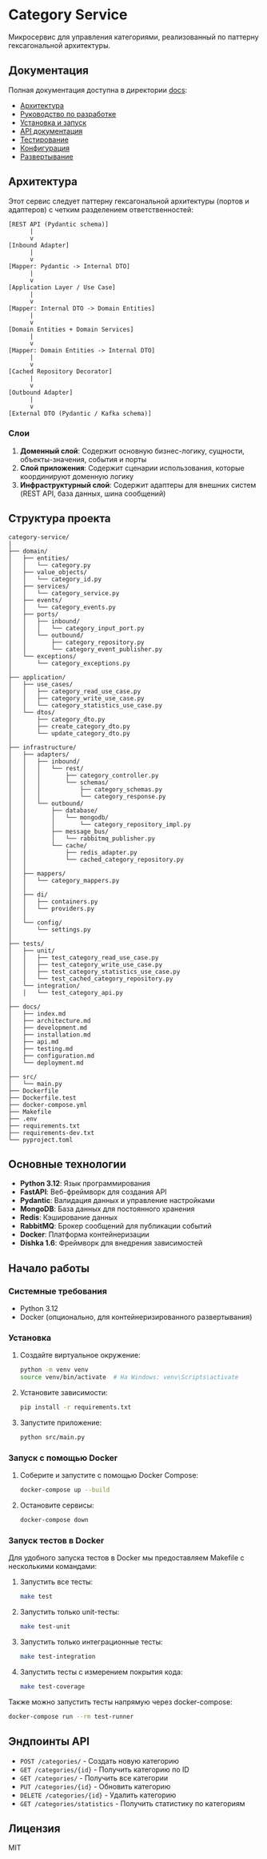 # Category Service

Микросервис для управления категориями, реализованный по паттерну гексагональной архитектуры.

## Документация

Полная документация доступна в директории [docs](docs/):

- [Архитектура](docs/architecture.md)
- [Руководство по разработке](docs/development.md)
- [Установка и запуск](docs/installation.md)
- [API документация](docs/api.md)
- [Тестирование](docs/testing.md)
- [Конфигурация](docs/configuration.md)
- [Развертывание](docs/deployment.md)

## Архитектура

Этот сервис следует паттерну гексагональной архитектуры (портов и адаптеров) с четким разделением ответственностей:

```
[REST API (Pydantic schema)]
      |
      v
[Inbound Adapter]
      |
      v
[Mapper: Pydantic -> Internal DTO]
      |
      v
[Application Layer / Use Case]
      |
      v
[Mapper: Internal DTO -> Domain Entities]
      |
      v
[Domain Entities + Domain Services]
      |
      v
[Mapper: Domain Entities -> Internal DTO]
      |
      v
[Cached Repository Decorator]
      |
      v
[Outbound Adapter]
      |
      v
[External DTO (Pydantic / Kafka schema)]
```

### Слои

1. **Доменный слой**: Содержит основную бизнес-логику, сущности, объекты-значения, события и порты
2. **Слой приложения**: Содержит сценарии использования, которые координируют доменную логику
3. **Инфраструктурный слой**: Содержит адаптеры для внешних систем (REST API, база данных, шина сообщений)

## Структура проекта

```
category-service/
│
├── domain/
│   ├── entities/
│   │   └── category.py
│   ├── value_objects/
│   │   └── category_id.py
│   ├── services/
│   │   └── category_service.py
│   ├── events/
│   │   └── category_events.py
│   ├── ports/
│   │   ├── inbound/
│   │   │   └── category_input_port.py
│   │   └── outbound/
│   │       ├── category_repository.py
│   │       └── category_event_publisher.py
│   └── exceptions/
│       └── category_exceptions.py
│
├── application/
│   ├── use_cases/
│   │   ├── category_read_use_case.py
│   │   ├── category_write_use_case.py
│   │   └── category_statistics_use_case.py
│   └── dtos/
│       ├── category_dto.py
│       ├── create_category_dto.py
│       └── update_category_dto.py
│
├── infrastructure/
│   ├── adapters/
│   │   ├── inbound/
│   │   │   └── rest/
│   │   │       ├── category_controller.py
│   │   │       └── schemas/
│   │   │           ├── category_schemas.py
│   │   │           └── category_response.py
│   │   └── outbound/
│   │       ├── database/
│   │       │   └── mongodb/
│   │       │       └── category_repository_impl.py
│   │       ├── message_bus/
│   │       │   └── rabbitmq_publisher.py
│   │       └── cache/
│   │           ├── redis_adapter.py
│   │           └── cached_category_repository.py
│   │
│   ├── mappers/
│   │   └── category_mappers.py
│   │
│   ├── di/
│   │   ├── containers.py
│   │   └── providers.py
│   │
│   └── config/
│       └── settings.py
│
├── tests/
│   ├── unit/
│   │   ├── test_category_read_use_case.py
│   │   ├── test_category_write_use_case.py
│   │   ├── test_category_statistics_use_case.py
│   │   └── test_cached_category_repository.py
│   └── integration/
│   │   └── test_category_api.py
│
├── docs/
│   ├── index.md
│   ├── architecture.md
│   ├── development.md
│   ├── installation.md
│   ├── api.md
│   ├── testing.md
│   ├── configuration.md
│   └── deployment.md
│
├── src/
│   └── main.py
├── Dockerfile
├── Dockerfile.test
├── docker-compose.yml
├── Makefile
├── .env
├── requirements.txt
├── requirements-dev.txt
└── pyproject.toml
```

## Основные технологии

- **Python 3.12**: Язык программирования
- **FastAPI**: Веб-фреймворк для создания API
- **Pydantic**: Валидация данных и управление настройками
- **MongoDB**: База данных для постоянного хранения
- **Redis**: Кэширование данных
- **RabbitMQ**: Брокер сообщений для публикации событий
- **Docker**: Платформа контейнеризации
- **Dishka 1.6**: Фреймворк для внедрения зависимостей

## Начало работы

### Системные требования

- Python 3.12
- Docker (опционально, для контейнеризированного развертывания)

### Установка

1. Создайте виртуальное окружение:
   ```bash
   python -m venv venv
   source venv/bin/activate  # На Windows: venv\Scripts\activate
   ```

2. Установите зависимости:
   ```bash
   pip install -r requirements.txt
   ```

3. Запустите приложение:
   ```bash
   python src/main.py
   ```

### Запуск с помощью Docker

1. Соберите и запустите с помощью Docker Compose:
   ```bash
   docker-compose up --build
   ```

2. Остановите сервисы:
   ```bash
   docker-compose down
   ```

### Запуск тестов в Docker

Для удобного запуска тестов в Docker мы предоставляем Makefile с несколькими командами:

1. Запустить все тесты:
   ```bash
   make test
   ```

2. Запустить только unit-тесты:
   ```bash
   make test-unit
   ```

3. Запустить только интеграционные тесты:
   ```bash
   make test-integration
   ```

4. Запустить тесты с измерением покрытия кода:
   ```bash
   make test-coverage
   ```

Также можно запустить тесты напрямую через docker-compose:
```bash
docker-compose run --rm test-runner
```

## Эндпоинты API

- `POST /categories/` - Создать новую категорию
- `GET /categories/{id}` - Получить категорию по ID
- `GET /categories/` - Получить все категории
- `PUT /categories/{id}` - Обновить категорию
- `DELETE /categories/{id}` - Удалить категорию
- `GET /categories/statistics` - Получить статистику по категориям

## Лицензия

MIT